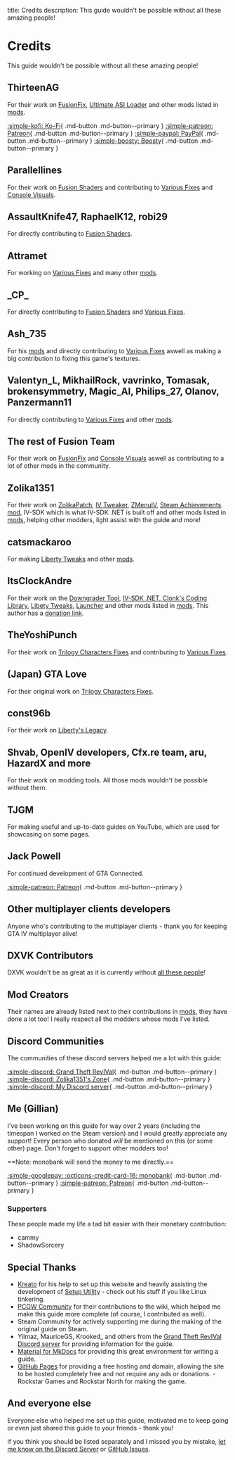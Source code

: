 title: Credits
description: This guide wouldn't be possible without all these amazing people!

# Credits

This guide wouldn't be possible without all these amazing people!

## ThirteenAG

For their work on [FusionFix](essential-modding/fusionfix), [Ultimate ASI Loader](../mod-dependencies/#ultimate-asi-loader) and other mods listed in [mods](extras/mods).

[:simple-kofi: Ko-Fi](https://patreon.com/ThirteenAG){ .md-button .md-button--primary } [:simple-patreon: Patreon](https://patreon.com/ThirteenAG){ .md-button .md-button--primary } [:simple-paypal: PayPal](https://paypal.me/SergeyP13){ .md-button .md-button--primary } [:simple-boosty: Boosty](https://boosty.to/thirteenag/donate){ .md-button .md-button--primary }

## Parallellines

For their work on [Fusion Shaders](essential-modding/fusionfix) and contributing to [Various Fixes](essential-modding/variousfixes) and [Console Visuals](essential-modding/consolevisuals).

## AssaultKnife47, RaphaelK12, robi29

For directly contributing to [Fusion Shaders](essential-modding/fusionfix).

## Attramet

For working on [Various Fixes](essential-modding/variousfixes) and many other [mods](extras/mods).

## \_CP_

For directly contributing to [Fusion Shaders](essential-modding/fusionfix) and [Various Fixes](essential-modding/variousfixes).

## Ash_735

For his [mods](extras/mods) and directly contributing to [Various Fixes](essential-modding/variousfixes) aswell as making a big contribution to fixing this game's textures.

## Valentyn_L, MikhailRock, vavrinko, Tomasak, brokensymmetry, Magic_Al, Philips_27, Olanov, Panzermann11

For directly contributing to [Various Fixes](essential-modding/variousfixes) and other [mods](extras/mods).

## The rest of Fusion Team

For their work on [FusionFix](essential-modding/fusionfix) and [Console Visuals](essential-modding/consolevisuals) aswell as contributing to a lot of other mods in the community.

## Zolika1351

For their work on [ZolikaPatch](essential-modding/zolikapatch), [IV Tweaker](../extras/modloading/#iv-tweaker), [ZMenuIV](../extras/trainers/#zmenuiv), [Steam Achievements mod](https://zolika1351.pages.dev/mods/ivsteamachievements), IV-SDK which is what IV-SDK .NET is built off and other mods listed in [mods](extras/mods), helping other modders, light assist with the guide and more!

## catsmackaroo

For making [Liberty Tweaks](essential-modding/libertytweaks) and other [mods](extras/mods).

## ItsClockAndre

For their work on the [Downgrader Tool](downgrading), [IV-SDK .NET, Clonk's Coding Library](../mod-dependencies/#iv-sdk-net), [Libety Tweaks](essential-modding/libertytweaks), [Launcher](extras/launcher) and other mods listed in [mods](extras/mods). This author has a [donation link](support).

## TheYoshiPunch

For their work on [Trilogy Characters Fixes](essential-modding/charactersfixes) and contributing to [Various Fixes](essential-modding/variousfixes).

## (Japan) GTA Love

For their original work on [Trilogy Characters Fixes](essential-modding/charactersfixes).

## const96b

For their work on [Liberty's Legacy](../extras/trainers/#libertys-legacy).

## Shvab, OpenIV developers, Cfx.re team, aru, HazardX and more

For their work on modding tools. All those mods wouldn't be possible without them.

## TJGM

For making useful and up-to-date guides on YouTube, which are used for showcasing on some pages.

## Jack Powell

For continued development of GTA Connected.

[:simple-patreon: Patreon](https://www.patreon.com/jack9267){ .md-button .md-button--primary }

## Other multiplayer clients developers

Anyone who's contributing to the multiplayer clients - thank you for keeping GTA IV multiplayer alive!

## DXVK Contributors

DXVK wouldn't be as great as it is currently without [all these people](https://github.com/doitsujin/dxvk/graphs/contributors)!

## Mod Creators

Their names are already listed next to their contributions in [mods](extras/mods), they have done a lot too! I really respect all the modders whose mods I've listed.

## Discord Communities

The communities of these discord servers helped me a lot with this guide:

[:simple-discord: Grand Theft RevIVal](https://discord.gg/Wn5eCWGcpb){ .md-button .md-button--primary } [:simple-discord: Zolika1351's Zone](https://discord.gg/KTxxZcNxCc){ .md-button .md-button--primary } [:simple-discord: My Discord server](https://discord.gg/zwmsQqExbQ){ .md-button .md-button--primary }

## Me (Gillian)

I've been working on this guide for way over 2 years (including the timespan I worked on the Steam version) and I would greatly appreciate any support! Every person who donated *will* be mentioned on this (or some other) page. Don't forget to support other modders too!

==Note: monobank will send the money to me directly.==

[:simple-googlepay: :octicons-credit-card-16: monobank](https://send.monobank.ua/jar/3cJx2rhdw2){ .md-button .md-button--primary } [:simple-patreon: Patreon](https://www.patreon.com/gillianmc){ .md-button .md-button--primary }

### Supporters

These people made my life a tad bit easier with their monetary contribution:

- cammy
- ShadowSorcery

## Special Thanks

- [Kreato](https://github.com/kreatoo) for his help to set up this website and heavily assisting the development of [Setup Utility](../optimization/#setup-utility) - check out his stuff if you like Linux tinkering.
- [PCGW Community](https://www.pcgamingwiki.com/wiki/Grand_Theft_Auto_IV) for their contributions to the wiki, which helped me make this guide more complete (of course, I contributed as well).
- Steam Community for actively supporting me during the making of the original guide on Steam.
- Yilmaz, MauriceGS, Krooked_ and others from the [Grand Theft RevIVal Discord server](https://discord.gg/Wn5eCWGcpb) for providing information for the guide.
- [Material for MkDocs](https://squidfunk.github.io/mkdocs-material/) for providing this great environment for writing a guide.
- [GitHub Pages](https://pages.github.com/) for providing a free hosting and domain, allowing the site to be hosted completely free and not require any ads or donations.
-Rockstar Games and Rockstar North for making the game.

## And everyone else

Everyone else who helped me set up this guide, motivated me to keep going or even just shared this guide to your friends - thank you!

If you think you should be listed separately and I missed you by mistake, [let me know on the Discord Server](index/#navigation) or [GitHub Issues](https://github.com/gillian-guide/gillian-guide.github.io/issues).
